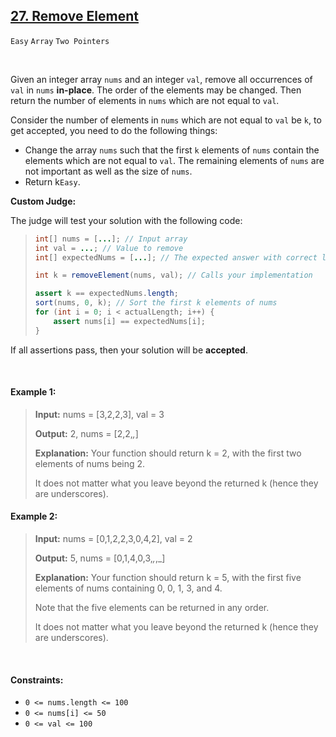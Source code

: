 ## [27.  Remove Element](https://leetcode.com/problems/remove-element/)

<code>Easy</code> <code>Array</code> <code>Two Pointers</code>

<br>

Given an integer array <code>nums</code> and an integer <code>val</code>, remove all occurrences of <code>val</code> in <code>nums</code> __in-place__. The order of the elements may be changed. Then return the number of elements in <code>nums</code> which are not equal to <code>val</code>.

Consider the number of elements in <code>nums</code> which are not equal to <code>val</code> be <code>k</code>, to get accepted, you need to do the following things:

- Change the array <code>nums</code> such that the first <code>k</code> elements of <code>nums</code> contain the elements which are not equal to <code>val</code>. The remaining elements of <code>nums</code> are not important as well as the size of <code>nums</code>.
- Return k<code>Easy</code>.

__Custom Judge:__

The judge will test your solution with the following code:

> ``` java
> int[] nums = [...]; // Input array
> int val = ...; // Value to remove
> int[] expectedNums = [...]; // The expected answer with correct length. It is sorted with no values equaling val.
>
> int k = removeElement(nums, val); // Calls your implementation
>
> assert k == expectedNums.length;
> sort(nums, 0, k); // Sort the first k elements of nums
> for (int i = 0; i < actualLength; i++) {
>     assert nums[i] == expectedNums[i];
> }
> ```

If all assertions pass, then your solution will be __accepted__.

<br>

#### Example 1:

> __Input:__ nums = [3,2,2,3], val = 3
>
> __Output:__ 2, nums = [2,2,_,_]
>
> __Explanation:__ Your function should return k = 2, with the first two elements of nums being 2.
>
> It does not matter what you leave beyond the returned k (hence they are underscores).

#### Example 2:

> __Input:__ nums = [0,1,2,2,3,0,4,2], val = 2
>
> __Output:__ 5, nums = [0,1,4,0,3,_,_,_]
>
> __Explanation:__ Your function should return k = 5, with the first five elements of nums containing 0, 0, 1, 3, and 4.
>
> Note that the five elements can be returned in any order.
>
> It does not matter what you leave beyond the returned k (hence they are underscores).

<br>

#### Constraints:

- <code>0 <= nums.length <= 100</code>
- <code>0 <= nums[i] <= 50</code>
- <code>0 <= val <= 100</code>